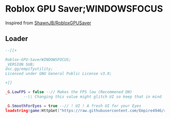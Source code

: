 # Roblox GPU Saver;WINDOWSFOCUS
Inspired from [ShawnJB/RobloxGPUSaver](https://github.com/shawnjb/roblox-gpu-saver)

## Loader
```lua
--[[+

Roblox-GPU-SaverWINDOWSFOCUS;
_VERSION SUB;
dsc.gg/empifyutility;
Licensed under GNU General Public License v3.0;

+]]

_G.LowFPS = false --// Makes the FPS low (Recommened ON)
        --\\ Changing this value might glitch UI so keep that in mind

_G.SmoothForEyes = true --// ! UI ! A fresh UI for your Eyes
loadstring(game:HttpGet("https://raw.githubusercontent.com/Empire4946/roblox-gpu-saverWINDOWSFOCUS/main/handler/main.lua",true))()
```
